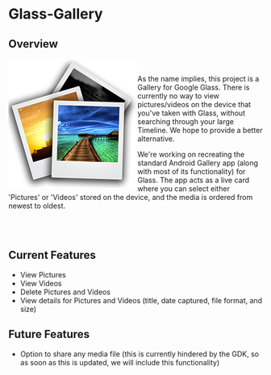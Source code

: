 Glass-Gallery
=============

## Overview

<img align="left" height="256" src="logo_256.png">

<br/>

As the name implies, this project is a Gallery for Google Glass.  There is currently no way to view pictures/videos on the device that you've taken with Glass, without searching through your large Timeline.  We hope to provide a better alternative.

We're working on recreating the standard Android Gallery app (along with most of its functionality) for Glass.  The app acts as a live card where you can select either 'Pictures' or 'Videos' stored on the device, and the media is ordered from newest to oldest.

<br/><br/>

## Current Features

- View Pictures
- View Videos
- Delete Pictures and Videos
- View details for Pictures and Videos (title, date captured, file format, and size)
 
## Future Features

- Option to share any media file (this is currently hindered by the GDK, so as soon as this is updated, we will include this functionality)
